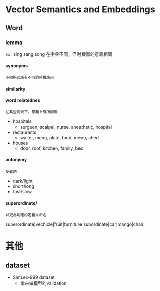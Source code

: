 # Vector Semantics and Embeddings

## Word
### lemma
`ex:` sing sang song 在字典不同，但對機器的意義相同

#### synonyms
`不同格式應有不同的時機應用`

#### similarity

#### word relatednes
`在某些場景下，意義上有所關聯`

* hospitals
  * surgeon, scalpel, nurse, anesthetic, hospital
* restaurants
  * waiter, menu, plate, food, menu, ched
* houses
  * door, roof, kitchen, family, bed

#### antonymy
`反義詞`

* dark/light
* short/long
* fast/slow

#### superordinate/
`以更為明確的定義來命名`

superordinate|vechicle|fruit|furniture
subordinate|car|mango|chair


# 其他
## dataset
* SimLex-999 dataset
  * 拿來做模型的validation
